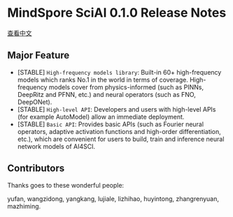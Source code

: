 ﻿# MindSpore SciAI 0.1.0 Release Notes

[查看中文](./RELEASE_CN.md)

## Major Feature

- [STABLE] `High-frequency models library`: Built-in 60+ high-frequency models which ranks No.1 in the world in terms of coverage. High-frequency models cover from physics-informed (such as PINNs, DeepRitz and PFNN, etc.) and neural operators (such as FNO, DeepONet).
- [STABLE] `High-level API`: Developers and users with high-level APIs (for example AutoModel) allow an immediate deployment.
- [STABLE] `Basic API`: Provides basic APIs (such as Fourier neural operators, adaptive activation functions and high-order differentiation, etc.), which are convenient for users to build, train and inference neural network models of AI4SCI.

## Contributors

Thanks goes to these wonderful people:

yufan, wangzidong, yangkang, lujiale, lizhihao, huyintong, zhangrenyuan, mazhiming.
